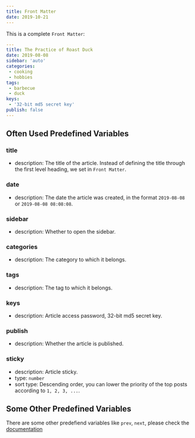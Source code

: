 ```yaml
---
title: Front Matter
date: 2019-10-21
---
```


This is a complete `Front Matter`:

```yaml
---
title: The Practice of Roast Duck
date: 2019-08-08
sidebar: 'auto'
categories:
 - cooking
 - hobbies
tags:
 - barbecue
 - duck
keys:
 - '32-bit md5 secret key'
publish: false
---
```

## Often Used Predefined Variables

### title

- description: The title of the article. Instead of defining the title through the first level heading, we set in `Front Matter`.

### date

- description: The date the article was created, in the format `2019-08-08` or `2019-08-08 08:08:08`.

### sidebar

- description: Whether to open the sidebar.

### categories

- description: The category to which it belongs.

### tags

- description: The tag to which it belongs.

### keys

- description: Article access password, 32-bit md5 secret key.

### publish

- description: Whether the article is published.

### sticky <Badge text="1.1.2+" />

- description: Article sticky.
- type: `number`
- sort type: Descending order, you can lower the priority of the top posts according to `1, 2, 3, ...`.

## Some Other Predefined Variables

There are some other predefiend variables like `prev`, `next`, please check the [documentation](https://vuepress.vuejs.org/guide/frontmatter.html#alternative-frontmatter-formats)